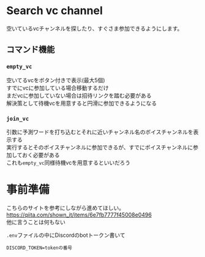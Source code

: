 # Search vc channel
空いているvcチャンネルを探したり、すぐさま参加できるようにします。
## コマンド機能
### `empty_vc`
空いてるvcをボタン付きで表示(最大5個)<br>
すでにvcに参加している場合移動するだけ<br>
まだvcに参加していない場合は招待リンクを踏む必要がある<br>
解決策として待機vcを用意すると円滑に参加できるようになる

### `join_vc`
引数に予測ワードを打ち込むとそれに近いチャンネル名のボイスチャンネルを表示する<br>
実行するとそのボイスチャンネルに参加できるが、すでにボイスチャンネルに参加しておく必要がある<br>
これも`empty_vc`同様待機vcを用意するといいだろう

# 事前準備
こちらのサイトを参考にしながら進めてほしい。
https://qiita.com/shown_it/items/6e7fb7777f45008e0496<br>
他に言うことは何もない

`.env`ファイルの中にDiscordのbotトークン書いて
```txt:.env
DISCORD_TOKEN=tokenの番号
```
